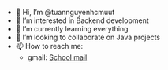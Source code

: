- 👋 Hi, I’m @tuannguyenhcmuut
- 👀 I’m interested in Backend development
- 🌱 I’m currently learning everything
- 💞️ I’m looking to collaborate on Java projects
- 📫 How to reach me: 
  - gmail: [School mail](tuan.nguyen.bi136@hcmut.edu.vn)

<!---
tuannguyenhcmuut/tuannguyenhcmuut is a ✨ special ✨ repository because its `README.md` (this file) appears on your GitHub profile.
You can click the Preview link to take a look at your changes.
--->
